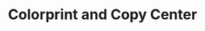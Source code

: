 ---
title: "Colorprint and Copy Center"
url: /burlingame/colorprint-and-copy-center/
shop: copyshop
---
